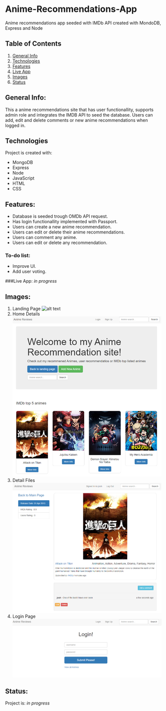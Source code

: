 # Anime-Recommendations-App
Anime recommendations app seeded with IMDb API created with MondoDB, Express and Node

## Table of Contents
1. [General Info](#general-info)
2. [Technologies](#technologies)
3. [Features](#features)
4. [Live App](#how-to-use)
5. [Images](#images)
6. [Status](#status)
## General Info:

This a anime recommendations site that has user functionallity, supports admin role and integrates the IMDB API to seed the database. Users can add, edit and delete comments or new anime recommendations when logged in.

## Technologies

Project is created with:
* MongoDB
* Express
* Node
* JavaScript
* HTML
* CSS


## Features:
* Database is seeded trough OMDb API request.
* Has login functionallity implemented with Passport.
* Users can create a new anime recommendation.
* Users can edit or delete their anime recommendations.
* Users can comment any anime.
* Users can edit or delete any recommendation.


### To-do list:
* Improve UI.
* Add user voting.

###Live App: *in progress*

## Images:
1. Landing Page ![alt text](https://github.com/joshuaconstante2197/Anime-Recommendations-App/blob/master/lib/img/lading-page.PNG)
2. Home Details ![alt text](https://github.com/joshuaconstante2197/Anime-Recommendations-App/blob/master/lib/img/index-page.PNG)
3. Detail Files ![alt text](https://github.com/joshuaconstante2197/Anime-Recommendations-App/blob/master/lib/img/detail-page.PNG)
4. Login Page ![alt text](https://github.com/joshuaconstante2197/Anime-Recommendations-App/blob/master/lib/img/login%20page.PNG)

## Status:

Project is: *in progress*

